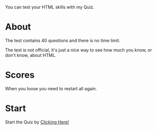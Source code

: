 You can test your HTML skills with my Quiz.
<h1>About</h1>
The test contains 40 questions and there is no time limit. 
<p></p>
The test is not official, it's just a nice way to see how much you know, or don't know, about HTML.
<h1>Scores</h1>
When you loose you need to restart all again.
<h1>Start</h1>
Start the Quiz by <a href="https://html-quiz.bledgamer.repl.co/82891.html">Clicking Here!</a>
